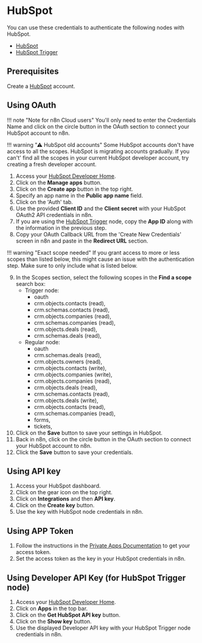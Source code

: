 # HubSpot

You can use these credentials to authenticate the following nodes with HubSpot.

- [HubSpot](/integrations/builtin/app-nodes/n8n-nodes-base.hubspot/)
- [HubSpot Trigger](/integrations/builtin/trigger-nodes/n8n-nodes-base.hubSpotTrigger/)

## Prerequisites

Create a [HubSpot](https://www.hubspot.com/) account.

## Using OAuth

!!! note "Note for n8n Cloud users"
    You'll only need to enter the Credentials Name and click on the circle button in the OAuth section to connect your HubSpot account to n8n.


!!! warning "⚠ HubSpot old accounts"
    Some HubSpot accounts don't have access to all the scopes. HubSpot is migrating accounts gradually. If you can't' find all the scopes in your current HubSpot developer account, try creating a fresh developer account.


1. Access your [HubSpot Developer Home](https://developers.hubspot.com/).
2. Click on the **Manage apps** button.
3. Click on the **Create app** button in the top right.
4. Specify an app name in the **Public app name** field.
5. Click on the 'Auth' tab.
6. Use the provided **Client ID** and the **Client secret** with your HubSpot OAuth2 API credentials in n8n.
7. If you are using the [HubSpot Trigger](/integrations/builtin/trigger-nodes/n8n-nodes-base.hubSpotTrigger/) node, copy the **App ID** along with the information in the previous step.
8. Copy your OAuth Callback URL from the 'Create New Credentials' screen in n8n and paste in the **Redirect URL** section.

!!! warning "Exact scope needed"
    If you grant access to more or less scopes than listed below, this might cause an issue with the authentication step. Make sure to only include what is listed below.
	
9. In the Scopes section, select the following scopes in the **Find a scope** search box:
    * Trigger node:
        * oauth
        * crm.objects.contacts (read),
        * crm.schemas.contacts (read),
        * crm.objects.companies (read),
        * crm.schemas.companies (read),
        * crm.objects.deals (read),
        * crm.schemas.deals (read),
    * Regular node:
        * oauth
        * crm.schemas.deals (read),
        * crm.objects.owners (read),
        * crm.objects.contacts (write),
        * crm.objects.companies (write),
        * crm.objects.companies (read),
        * crm.objects.deals (read),
        * crm.schemas.contacts (read),
        * crm.objects.deals (write),
        * crm.objects.contacts (read),
        * crm.schemas.companies (read),
        * forms,
        * tickets,
10. Click on the **Save** button to save your settings in HubSpot.
11. Back in n8n, click on the circle button in the OAuth section to connect your HubSpot account to n8n.
12. Click the **Save** button to save your credentials.


## Using API key

1. Access your HubSpot dashboard.
2. Click on the gear icon on the top right.
3. Click on **Integrations** and then **API key**.
4. Click on the **Create key** button.
5. Use the key with HubSpot node credentials in n8n.


## Using APP Token

1. Follow the instructions in the [Private Apps Documentation](https://developers.hubspot.com/docs/api/private-apps) to get your access token.
2. Set the access token as the key in your HubSpot credentials in n8n.


## Using Developer API Key (for HubSpot Trigger node)

1. Access your [HubSpot Developer Home](https://developers.hubspot.com/).
2. Click on **Apps** in the top bar.
3. Click on the **Get HubSpot API key** button.
4. Click on the **Show key** button.
5. Use the displayed Developer API key with your HubSpot Trigger node credentials in n8n.
